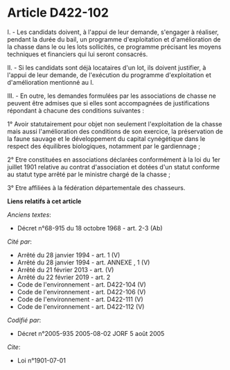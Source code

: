 # Article D422-102

I. - Les candidats doivent, à l'appui de leur demande, s'engager à réaliser, pendant la durée du bail, un programme
d'exploitation et d'amélioration de la chasse dans le ou les lots sollicités, ce programme précisant les moyens techniques et
financiers qui lui seront consacrés.

II. - Si les candidats sont déjà locataires d'un lot, ils doivent justifier, à l'appui de leur demande, de l'exécution du
programme d'exploitation et d'amélioration mentionné au I.

III. - En outre, les demandes formulées par les associations de chasse ne peuvent être admises que si elles sont accompagnées
de justifications répondant à chacune des conditions suivantes :

1° Avoir statutairement pour objet non seulement l'exploitation de la chasse mais aussi l'amélioration des conditions de son
exercice, la préservation de la faune sauvage et le développement du capital cynégétique dans le respect des équilibres
biologiques, notamment par le gardiennage ;

2° Etre constituées en associations déclarées conformément à la loi du 1er juillet 1901 relative au contrat d'association et
dotées d'un statut conforme au statut type arrêté par le ministre chargé de la chasse ;

3° Etre affiliées à la fédération départementale des chasseurs.

**Liens relatifs à cet article**

_Anciens textes_:

  - Décret n°68-915 du 18 octobre 1968 - art. 2-3 (Ab)

_Cité par_:

  - Arrêté du 28 janvier 1994 - art. 1 (V)
  - Arrêté du 28 janvier 1994 - art. ANNEXE , 1 (V)
  - Arrêté du 21 février 2013 - art. (V)
  - Arrêté du 22 février 2019 - art. 2
  - Code de l'environnement - art. D422-104 (V)
  - Code de l'environnement - art. D422-106 (V)
  - Code de l'environnement - art. D422-111 (V)
  - Code de l'environnement - art. D422-112 (V)

_Codifié par_:

  - Décret n°2005-935 2005-08-02 JORF 5 août 2005

_Cite_:

  - Loi n°1901-07-01
